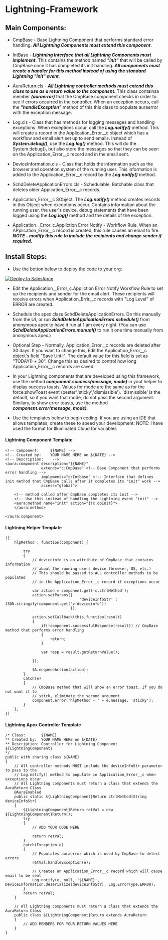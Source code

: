 # Lightning-Framework

## Main Components:
* CmpBase - Base Lightning Component that performs standard error handling. **_All Lightning Components must extend this component_**. 

* IntBase - **_Lightning Interface that all Lightning Components must implement_**. This contains the method named **_"init"_** that will be called by CmpBase once it has completed its init handling.  **_All components must create a handler for this method 
instead of using the standard Lightning "init" event_**.

* AuraReturn.cls - **_All Lightning controller methods must extend this class to use as a return value to the component._** This class containsa member **_(auraerror)_** that the CmpBase component checks in order to see if errors occurred in the controller. When an exception occurs, call the **_"handleException"_** method of this this class to populate auraerror with the exception message.

* Log.cls - Class that has methods for logging messages and handling exceptions.  When exceptions occur, call the **_Log.notify()_** method. This will create a record in the Application_Error__c object which has a workflow and email alert set up to send emails.  Instead of **_System.debug()_**, use the **_Log.log()_** method. This will do the System.debug(), but also store the messages so that they can be seen on the Application_Error__c record and in the email sent.

* DeviceInformation.cls - Class that holds the information such as the browser and operation system of the running user.  This information is added to the Application_Error__c record by the **_Log.notify()_** method.

* SchdDeleteApplicationErrors.cls - Schedulable, Batchable class that deletes older Appication_Error__c records. 

* Application_Error__c SObject. The **_Log.notify()_** method creates records in this Object when exceptions occur. Contains information about the running user, the user's device, debug statements that have been logged using the **_Log.log()_** method and the details of the exception.  

* Application__Error_c.Appliction Error Notify - Workflow Rule. When an APplication_Error__c record is created, this rule causes an email to fire. **_NOTE - modify this rule to include the recipients and change sender if required._**

## Install Steps:
* Use the botton below to deploy the code to your org:

<a href="https://githubsfdeploy.herokuapp.com?owner=veenasundara&repo=Lightning-Framework">
  <img alt="Deploy to Salesforce"
       src="https://raw.githubusercontent.com/afawcett/githubsfdeploy/master/src/main/webapp/resources/img/deploy.png">
</a>

* Edit the Application__Error_c.Appliction Error Notify Workflow Rule to set up the recipients and sender for the email alert. These recipients will receive errors when Application_Errir__c records with "Log Level" of ERROR are created.

* Schedule the apex class SchdDeleteApplicationErrors. Do this manually from the UI, or run **_SchdDeleteApplicationErrors.schedule()_** from anonymous apex to have it run at 1 am every night. (You can use **_SchdDeleteApplicationErrors.manual()_** to run it one time manually from anonymous apex.)

* Optional Step - Normally, Application_Error__c records are deleted after 30 days.  If you want to change this, Edit the Application_Error__c object's field "Save Until". The default value for this field is set as "TODAY() + 30". Change this as desired to control how long Application_Error__c records are saved

* In your Lightning components that are developed using this framework, use the method **_component.success(message, mode)_** in yout helper to display success toasts. Values for mode are the same as for the force:showToast event (pester','sticky','dismissible'). 'dismissible' is the default, so if you want that mode, do not pass the second argument. Similary, to show error toasts, use the method **_component.error(message, mode)_**.

* Use the templates below to begin coding. If you are using an IDE that allows templates, create these to speed your development:
NOTE: I have used the format for Illuminated Cloud for variables

#### Lightning Component Template
```
<!-- Component: 	${NAME} -->
<!-- Created by: 	YOUR NAME HERE on ${DATE} -->
<!-- Description: 	 -->
<aura:component description="${NAME}"
                extends="c:CmpBase" <!-- Base Component that performs error handling -->
                implements="c:Intbase" <!-- Interface that defines init method that CmpBase calls after it completes its "init" work -->
                access="global">

    <!-- method called after CmpBase completes its init -->
    <!-- Use this instead of handling the Lightning event "init" -->
    <aura:method name="init" action="{!c.doInit}">
    </aura:method>

</aura:component>
```

#### Lightning Helper Template
```
({
    hlpMethod : function(component) {

        try
        {
            // deviceinfo is an attribute of CmpBase that contains information
            // about the running users device (browser, OS, etc.)
            // This should be passed to ALL controller methods to be populated
            // in the Application_Error__c record if exceptions occur

            var action = component.get('c.ctrlMethod');
            action.setParams({
                                 'deviceInfoStr' : JSON.stringify(component.get('v.deviceinfo'))
                             });

            action.setCallback(this,function(result)
            {
                if(!component.successfulResponse(result)) // CmpBase method that performs error handling
                {
                    return;
                }

                var resp = result.getReturnValue();

            });

            $A.enqueueAction(action);
        }
        catch(e)
        {
    	    // CmpBase method that will show an error toast. If you do not want it to
    	    // stick, eliminate the second argument
            component.error('hlpMethod - ' + e.message, 'sticky');
        }
    },
})
```

#### Lightning Apex Controller Template
```
/* Class:       ${NAME}
** Created by:  YOUR NAME HERE on ${DATE}
** Description: Controller for Lightning Component ${LightningComponent}
*/
public with sharing class ${NAME}
{
    // All controller methods MUST include the deviceInfoStr parameter to pass to the
    // Log.notify() method to populate in Application_Error__c when exceptions occur
    // All Lightning components must return a class that extends the AuraReturn Class
    @AuraEnabled
    public static ${LightningComponent}Return ctrlMethod(String deviceInfoStr)
    {
        ${LightningComponent}Return retVal = new ${LightningComponent}Return();
        try
        {
            // ADD YOUR CODE HERE
            
            return retVal;
        }
        catch(Exception e)
        {
        	// Populates auraerror which is used by CmpBase to detect errors
            retVal.handleException(e); 

            // Creates an Application_Error__c record which will cause email to be sent
            Log.notify(e, null, '${NAME}', DeviceInformation.deserialize(deviceInfoStr), Log.ErrorType.ERROR);
        }
        return retVal;
    }

    // All Lightning components must return a class that extends the AuraReturn Class
    public class ${LightningComponent}Return extends AuraReturn
    {
        // ADD MEMBERS FOR YOUR RETURN VALUES HERE
    }
}
```